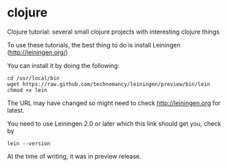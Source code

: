 clojure
=======

Clojure tutorial: several small clojure projects with interesting clojure things

To use these tutorials, the best thing to do is install Leiningen (http://leiningen.org/)

You can install it by doing the following:

    cd /usr/local/bin
    wget https://raw.github.com/technomancy/leiningen/preview/bin/lein
    chmod +x lein

The URL may have changed so might need to check http://leiningen.org for latest.

You need to use Leiningen 2.0 or later which this link should get you, check by

    lein --version

At the time of writing, it was in preview release.

